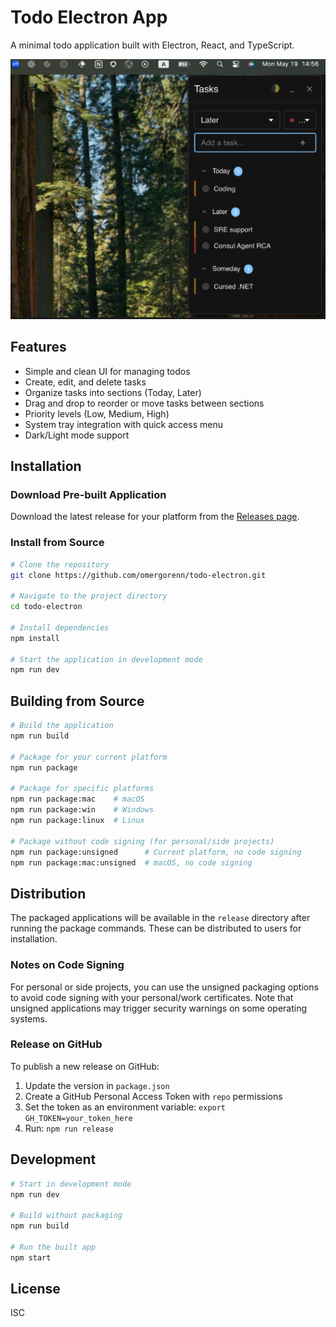# Todo Electron App

A minimal todo application built with Electron, React, and TypeScript.

![Todo App Screenshot](resources/TODO.png)

## Features

- Simple and clean UI for managing todos
- Create, edit, and delete tasks
- Organize tasks into sections (Today, Later)
- Drag and drop to reorder or move tasks between sections
- Priority levels (Low, Medium, High)
- System tray integration with quick access menu
- Dark/Light mode support

## Installation

### Download Pre-built Application

Download the latest release for your platform from the [Releases page](https://github.com/omergorenn/todo-electron/releases).

### Install from Source

```bash
# Clone the repository
git clone https://github.com/omergorenn/todo-electron.git

# Navigate to the project directory
cd todo-electron

# Install dependencies
npm install

# Start the application in development mode
npm run dev
```

## Building from Source

```bash
# Build the application
npm run build

# Package for your current platform
npm run package

# Package for specific platforms
npm run package:mac    # macOS
npm run package:win    # Windows
npm run package:linux  # Linux

# Package without code signing (for personal/side projects)
npm run package:unsigned      # Current platform, no code signing
npm run package:mac:unsigned  # macOS, no code signing
```

## Distribution

The packaged applications will be available in the `release` directory after running the package commands. These can be distributed to users for installation.

### Notes on Code Signing

For personal or side projects, you can use the unsigned packaging options to avoid code signing with your personal/work certificates. Note that unsigned applications may trigger security warnings on some operating systems.

### Release on GitHub

To publish a new release on GitHub:

1. Update the version in `package.json`
2. Create a GitHub Personal Access Token with `repo` permissions
3. Set the token as an environment variable: `export GH_TOKEN=your_token_here`
4. Run: `npm run release`

## Development

```bash
# Start in development mode
npm run dev

# Build without packaging
npm run build

# Run the built app
npm start
```

## License

ISC 
